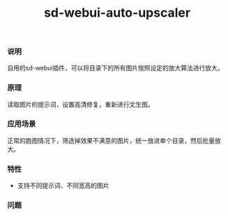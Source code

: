 <h1 align="center">sd-webui-auto-upscaler</h1>

<br/>

### 说明
自用的sd-webui插件，可以将目录下的所有图片按照设定的放大算法进行放大。

### 原理
读取图片的提示词，设置高清修复，重新进行文生图。

### 应用场景
正常的跑图情况下，筛选掉效果不满意的图片，统一放进单个目录，然后批量放大。

### 特性
+ 支持不同提示词、不同宽高的图片

### 问题





